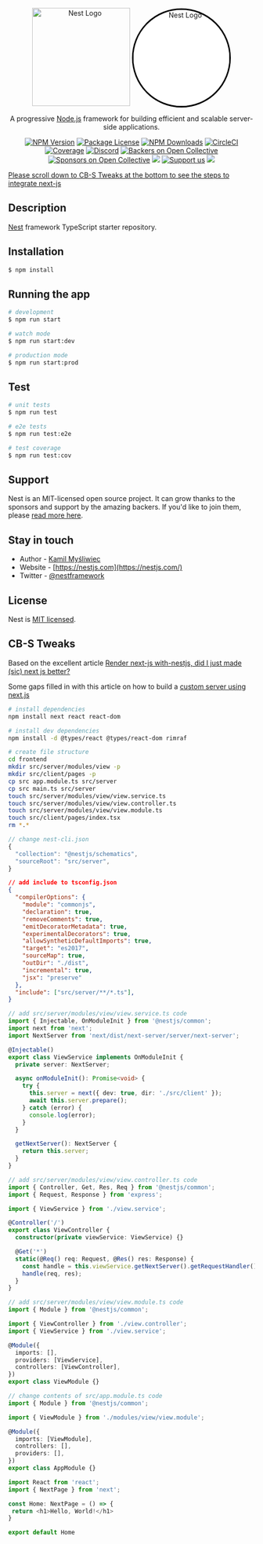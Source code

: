 <p align="center">
  <a href="http://nestjs.com/" target="blank"><img src="https://nestjs.com/img/logo-small.svg" width="200" alt="Nest Logo" /></a>
  <a href="http://nestjs.com/" target="blank"><img src="https://www.svgrepo.com/show/354113/nextjs-icon.svg" width="196" style="background-color: white; border-radius: 50%; border: 3px solid black;" alt="Nest Logo" /></a>
</p>

[circleci-image]: https://img.shields.io/circleci/build/github/nestjs/nest/master?token=abc123def456
[circleci-url]: https://circleci.com/gh/nestjs/nest

  <p align="center">A progressive <a href="http://nodejs.org" target="_blank">Node.js</a> framework for building efficient and scalable server-side applications.</p>
    <p align="center">
<a href="https://www.npmjs.com/~nestjscore" target="_blank"><img src="https://img.shields.io/npm/v/@nestjs/core.svg" alt="NPM Version" /></a>
<a href="https://www.npmjs.com/~nestjscore" target="_blank"><img src="https://img.shields.io/npm/l/@nestjs/core.svg" alt="Package License" /></a>
<a href="https://www.npmjs.com/~nestjscore" target="_blank"><img src="https://img.shields.io/npm/dm/@nestjs/common.svg" alt="NPM Downloads" /></a>
<a href="https://circleci.com/gh/nestjs/nest" target="_blank"><img src="https://img.shields.io/circleci/build/github/nestjs/nest/master" alt="CircleCI" /></a>
<a href="https://coveralls.io/github/nestjs/nest?branch=master" target="_blank"><img src="https://coveralls.io/repos/github/nestjs/nest/badge.svg?branch=master#9" alt="Coverage" /></a>
<a href="https://discord.gg/G7Qnnhy" target="_blank"><img src="https://img.shields.io/badge/discord-online-brightgreen.svg" alt="Discord"/></a>
<a href="https://opencollective.com/nest#backer" target="_blank"><img src="https://opencollective.com/nest/backers/badge.svg" alt="Backers on Open Collective" /></a>
<a href="https://opencollective.com/nest#sponsor" target="_blank"><img src="https://opencollective.com/nest/sponsors/badge.svg" alt="Sponsors on Open Collective" /></a>
  <a href="https://paypal.me/kamilmysliwiec" target="_blank"><img src="https://img.shields.io/badge/Donate-PayPal-ff3f59.svg"/></a>
    <a href="https://opencollective.com/nest#sponsor"  target="_blank"><img src="https://img.shields.io/badge/Support%20us-Open%20Collective-41B883.svg" alt="Support us"></a>
  <a href="https://twitter.com/nestframework" target="_blank"><img src="https://img.shields.io/twitter/follow/nestframework.svg?style=social&label=Follow"></a>
</p>
  <!--[![Backers on Open Collective](https://opencollective.com/nest/backers/badge.svg)](https://opencollective.com/nest#backer)
  [![Sponsors on Open Collective](https://opencollective.com/nest/sponsors/badge.svg)](https://opencollective.com/nest#sponsor)-->

[Please scroll down to CB-S Tweaks at the bottom to see the steps to integrate next-js](##cb-s-tweaks)

## Description

[Nest](https://github.com/nestjs/nest) framework TypeScript starter repository.

## Installation

```bash
$ npm install
```

## Running the app

```bash
# development
$ npm run start

# watch mode
$ npm run start:dev

# production mode
$ npm run start:prod
```

## Test

```bash
# unit tests
$ npm run test

# e2e tests
$ npm run test:e2e

# test coverage
$ npm run test:cov
```

## Support

Nest is an MIT-licensed open source project. It can grow thanks to the sponsors and support by the amazing backers. If you'd like to join them, please [read more here](https://docs.nestjs.com/support).

## Stay in touch

- Author - [Kamil Myśliwiec](https://kamilmysliwiec.com)
- Website - [https://nestjs.com](https://nestjs.com/)
- Twitter - [@nestframework](https://twitter.com/nestframework)

## License

Nest is [MIT licensed](LICENSE).

## CB-S Tweaks

Based on the excellent article [Render next-js with-nestjs, did I just made (sic) next js better?](https://plainenglish.io/blog/render-next-js-with-nestjs-did-i-just-made-next-js-better-aa294d8d2c67)

Some gaps filled in with this article on how to build a [custom server using next.js](https://nextjs.org/docs/pages/building-your-application/configuring/custom-server)

```bash
# install dependencies
npm install next react react-dom

# install dev dependencies
npm install -d @types/react @types/react-dom rimraf

```

```bash
# create file structure
cd frontend
mkdir src/server/modules/view -p
mkdir src/client/pages -p
cp src app.module.ts src/server
cp src main.ts src/server
touch src/server/modules/view/view.service.ts
touch src/server/modules/view/view.controller.ts
touch src/server/modules/view/view.module.ts
touch src/client/pages/index.tsx
rm *.*
```

```js
// change nest-cli.json
{
  "collection": "@nestjs/schematics",
  "sourceRoot": "src/server",
}
```

```json
// add include to tsconfig.json
{
  "compilerOptions": {
    "module": "commonjs",
    "declaration": true,
    "removeComments": true,
    "emitDecoratorMetadata": true,
    "experimentalDecorators": true,
    "allowSyntheticDefaultImports": true,
    "target": "es2017",
    "sourceMap": true,
    "outDir": "./dist",
    "incremental": true,
    "jsx": "preserve"
  },
  "include": ["src/server/**/*.ts"],
}
```

```typescript
// add src/server/modules/view/view.service.ts code
import { Injectable, OnModuleInit } from '@nestjs/common';
import next from 'next';
import NextServer from 'next/dist/next-server/server/next-server';

@Injectable()
export class ViewService implements OnModuleInit {
  private server: NextServer;

  async onModuleInit(): Promise<void> {
    try {
      this.server = next({ dev: true, dir: './src/client' });
      await this.server.prepare();
    } catch (error) {
      console.log(error);
    }
  }

  getNextServer(): NextServer {
    return this.server;
  }
}
```

```typescript
// add src/server/modules/view/view.controller.ts code
import { Controller, Get, Res, Req } from '@nestjs/common';
import { Request, Response } from 'express';

import { ViewService } from './view.service';

@Controller('/')
export class ViewController {
  constructor(private viewService: ViewService) {}

  @Get('*')
  static(@Req() req: Request, @Res() res: Response) {
    const handle = this.viewService.getNextServer().getRequestHandler();
    handle(req, res);
  }
}
```

```typescript
// add src/server/modules/view/view.module.ts code
import { Module } from '@nestjs/common';

import { ViewController } from './view.controller';
import { ViewService } from './view.service';

@Module({
  imports: [],
  providers: [ViewService],
  controllers: [ViewController],
})
export class ViewModule {}

```

```typescript
// change contents of src/app.module.ts code
import { Module } from '@nestjs/common';

import { ViewModule } from './modules/view/view.module';

@Module({
  imports: [ViewModule],
  controllers: [],
  providers: [],
})
export class AppModule {}

```

```typescript
import React from 'react';
import { NextPage } from 'next';

const Home: NextPage = () => {
 return <h1>Hello, World!</h1>
}

export default Home

```